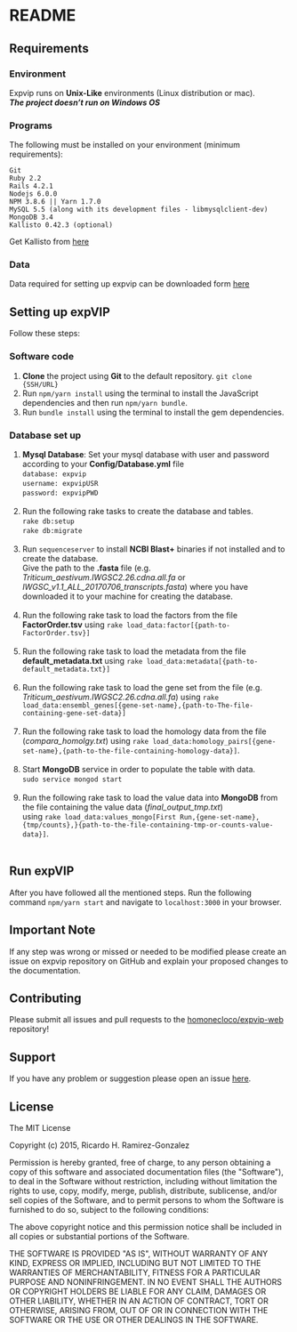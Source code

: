 # README #

## Requirements

### Environment
Expvip runs on **Unix-Like** environments (Linux distribution or mac).<br>
**_The project doesn’t run on Windows OS_**
<br>

### Programs
The following must be installed on your environment (minimum requirements):
```
Git
Ruby 2.2
Rails 4.2.1
Nodejs 6.0.0
NPM 3.8.6 || Yarn 1.7.0
MySQL 5.5 (along with its development files - libmysqlclient-dev)
MongoDB 3.4
Kallisto 0.42.3 (optional)
```
Get Kallisto from [here](http://pachterlab.github.io/kallisto/)


### Data
Data required for setting up expvip can be downloaded form [here](http://www.wheat-expression.com/download)

## Setting up expVIP ##
Follow these steps:

### Software code
1. **Clone** the project using **Git** to the default repository. `git clone {SSH/URL}`
2.  Run `npm/yarn install` using the terminal to install the JavaScript dependencies and then run `npm/yarn bundle`.
3.  Run `bundle install` using the terminal to install the gem dependencies.

### Database set up
1.  **Mysql Database**: Set your mysql database with  user and password according to your **Config/Database.yml** file<br>
`database: expvip` <br>
`username: expvipUSR` <br>
`password: expvipPWD` <br><br>
2.  Run the following rake tasks to create the database and tables.<br>
`rake db:setup`<br>
`rake db:migrate`<br><br>
3.  Run `sequenceserver` to install **NCBI Blast+** binaries if not installed and to create the database.<br>
Give the path to the **.fasta** file (e.g. _Triticum_aestivum.IWGSC2.26.cdna.all.fa_ or _IWGSC_v1.1_ALL_20170706_transcripts.fasta_) where you have downloaded it to your machine for creating the database.<br><br>
4.  Run the following rake task to load the factors from the file **FactorOrder.tsv** using `rake load_data:factor[{path-to-FactorOrder.tsv}]`<br><br>
5.  Run the following rake task to load the metadata from the file **default_metadata.txt** using `rake load_data:metadata[{path-to-default_metadata.txt}]`<br><br>
6.  Run the following rake task to load the gene set from the file (e.g. _Triticum_aestivum.IWGSC2.26.cdna.all.fa_) using `rake load_data:ensembl_genes[{gene-set-name},{path-to-The-file-containing-gene-set-data}]`<br><br>
7.  Run the following rake task to load the homology data from the file (_compara_homolgy.txt_) using `rake load_data:homology_pairs[{gene-set-name},{path-to-the-file-containing-homology-data}]`.<br><br>
8.  Start **MongoDB** service in order to populate the table with data.<br>
`sudo service mongod start`<br><br>
9.  Run the following rake task to load the value data into **MongoDB** from the file containing the value data (_final_output_tmp.txt_)<br> using `rake load_data:values_mongo[First Run,{gene-set-name},{tmp/counts},}{path-to-the-file-containing-tmp-or-counts-value-data}]`.<br><br>

## Run expVIP
After you have followed all the mentioned steps. Run the following command `npm/yarn start` and navigate to `localhost:3000` in your browser.

## Important Note
 If any step was wrong or missed or needed to be modified please create an issue on expvip repository on GitHub and explain your proposed changes to the documentation.<br>

 ## Contributing

Please submit all issues and pull requests to the [homonecloco/expvip-web](https://github.com/homonecloco/expvip-web) repository!

## Support
If you have any problem or suggestion please open an issue [here](https://github.com/homonecloco/expvip-web/issues).

## License

The MIT License

Copyright (c) 2015, Ricardo H. Ramirez-Gonzalez

Permission is hereby granted, free of charge, to any person
obtaining a copy of this software and associated documentation
files (the "Software"), to deal in the Software without
restriction, including without limitation the rights to use,
copy, modify, merge, publish, distribute, sublicense, and/or sell
copies of the Software, and to permit persons to whom the
Software is furnished to do so, subject to the following
conditions:

The above copyright notice and this permission notice shall be
included in all copies or substantial portions of the Software.

THE SOFTWARE IS PROVIDED "AS IS", WITHOUT WARRANTY OF ANY KIND,
EXPRESS OR IMPLIED, INCLUDING BUT NOT LIMITED TO THE WARRANTIES
OF MERCHANTABILITY, FITNESS FOR A PARTICULAR PURPOSE AND
NONINFRINGEMENT. IN NO EVENT SHALL THE AUTHORS OR COPYRIGHT
HOLDERS BE LIABLE FOR ANY CLAIM, DAMAGES OR OTHER LIABILITY,
WHETHER IN AN ACTION OF CONTRACT, TORT OR OTHERWISE, ARISING
FROM, OUT OF OR IN CONNECTION WITH THE SOFTWARE OR THE USE OR
OTHER DEALINGS IN THE SOFTWARE.

